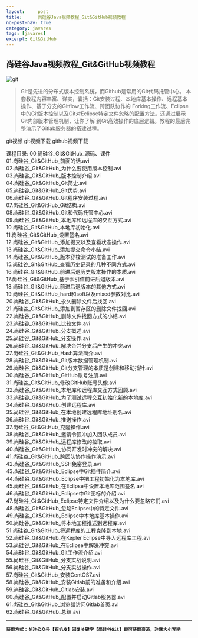 ```yaml
---
layout:     post
title:      尚硅谷Java视频教程_Git&GitHub视频教程
no-post-nav: true
category: javares
tags: [javares]
excerpt: Git&GitHub
---
```



## 尚硅谷Java视频教程_Git&GitHub视频教程
![git](https://upload-images.jianshu.io/upload_images/12555954-ebc9ad5927aa63ab.jpg?imageMogr2/auto-orient/strip%7CimageView2/2/w/1240)
> Git是先进的分布式版本控制系统，而Github是常用的Git代码托管中心。
本套教程内容丰富、详实，囊括：Git安装过程、本地库基本操作、远程基本操作、基于分支的Gitflow工作流、跨团队协作的 Forking工作流、Eclipse中的Git版本控制以及Git对Eclipse特定文件忽略的配置方法。还通过展示Git内部版本管理机制，让你了解 到Git高效操作的底层逻辑。教程的最后完整演示了Gitlab服务器的搭建过程。

git视频 git视频下载 github视频下载

课程目录:
00.尚硅谷_Git&GitHub_源码、课件 <br/>
01.尚硅谷_Git&GitHub_前面的话.avi <br/>
02.尚硅谷_Git&GitHub_为什么要使用版本控制.avi <br/>
03.尚硅谷_Git&GitHub_版本控制介绍.avi <br/>
04.尚硅谷_Git&GitHub_Git简史.avi <br/>
05.尚硅谷_Git&GitHub_Git优势.avi <br/>
06.尚硅谷_Git&GitHub_Git程序安装过程.avi <br/>
07.尚硅谷_Git&GitHub_Git结构.avi <br/>
08.尚硅谷_Git&GitHub_Git和代码托管中心.avi <br/>
09.尚硅谷_Git&GitHub_本地库和远程库的交互方式.avi <br/>
10.尚硅谷_Git&GitHub_本地库初始化.avi <br/>
11.尚硅谷_Git&GitHub_设置签名.avi <br/>
12.尚硅谷_Git&GitHub_添加提交以及查看状态操作.avi <br/>
13.尚硅谷_Git&GitHub_添加提交命令小结.avi <br/>
14.尚硅谷_Git&GitHub_版本穿梭测试的准备工作.avi <br/>
15.尚硅谷_Git&GitHub_查看历史记录的几种不同方式.avi <br/>
16.尚硅谷_Git&GitHub_前进后退历史版本操作的本质.avi <br/>
17.尚硅谷_Git&GitHub_基于索引值前进后退版本.avi <br/>
18.尚硅谷_Git&GitHub_前进后退版本的其他方式.avi <br/>
19.尚硅谷_Git&GitHub_hard和soft以及mixed参数对比.avi <br/>
20.尚硅谷_Git&GitHub_永久删除文件后找回.avi <br/>
21.尚硅谷_Git&GitHub_添加到暂存区的删除文件找回.avi <br/>
22.尚硅谷_Git&GitHub_删除文件找回方式的小结.avi <br/>
23.尚硅谷_Git&GitHub_比较文件.avi<br/>
24.尚硅谷_Git&GitHub_分支概述.avi<br/>
25.尚硅谷_Git&GitHub_分支操作.avi<br/>
26.尚硅谷_Git&GitHub_解决合并分支后产生的冲突.avi <br/>
27.尚硅谷_Git&GitHub_Hash算法简介.avi <br/>
28.尚硅谷_Git&GitHub_Git版本数据管理机制.avi <br/>
29.尚硅谷_Git&GitHub_Git分支管理的本质是创建和移动指针.avi <br/>
30.尚硅谷_Git&GitHub_GitHub账号注册.avi <br/>
31.尚硅谷_Git&GitHub_修改GitHub账号头像.avi <br/>
32.尚硅谷_Git&GitHub_本地库和远程库交互方式回顾.avi <br/>
33.尚硅谷_Git&GitHub_为了测试远程交互初始化新的本地库.avi <br/>
34.尚硅谷_Git&GitHub_创建远程库.avi <br/>
35.尚硅谷_Git&GitHub_在本地创建远程库地址别名.avi <br/>
36.尚硅谷_Git&GitHub_推送操作.avi <br/>
37.尚硅谷_Git&GitHub_克隆操作.avi <br/>
38.尚硅谷_Git&GitHub_邀请令狐冲加入团队成员.avi <br/>
39.尚硅谷_Git&GitHub_远程库修改的拉取.avi <br/>
40.尚硅谷_Git&GitHub_协同开发时冲突的解决.avi <br/>
41.尚硅谷_Git&GitHub_跨团队协作操作演示.avi <br/>
42.尚硅谷_Git&GitHub_SSH免密登录.avi <br/>
43.尚硅谷_Git&GitHub_Eclipse中Git插件简介.avi <br/>
44.尚硅谷_Git&GitHub_Eclipse中把工程初始化为本地库.avi <br/>
45.尚硅谷_Git&GitHub_在Eclipse中设置本地库范围签名.avi <br/>
46.尚硅谷_Git&GitHub_Eclipse中Git图标的介绍.avi <br/>
47.尚硅谷_Git&GitHub_Eclipse特定文件介绍以及为什么要忽略它们.avi <br/>
48.尚硅谷_Git&GitHub_忽略Eclipse中的特定文件.avi <br/>
49.尚硅谷_Git&GitHub_Eclipse中本地库基本操作.avi <br/>
50.尚硅谷_Git&GitHub_将本地工程推送到远程库.avi <br/>
51.尚硅谷_Git&GitHub_将远程库的工程克隆到本地.avi <br/>
52.尚硅谷_Git&GitHub_在Kepler Eclipse中导入远程库工程.avi<br/>
53.尚硅谷_Git&GitHub_在Eclipse中解决冲突.avi <br/>
54.尚硅谷_Git&GitHub_Git工作流介绍.avi <br/>
55.尚硅谷_Git&GitHub_分支实战说明.avi <br/>
56.尚硅谷_Git&GitHub_分支实战操作.avi <br/>
57.尚硅谷_Git&GitHub_安装CentOS7.avi <br/>
58.尚硅谷_Git&GitHub_安装Gitlab前的准备和介绍.avi <br/>
59.尚硅谷_Git&GitHub_Gitlab安装.avi <br/>
60.尚硅谷_Git&GitHub_配置并启动Gitlab服务器.avi <br/>
61.尚硅谷_Git&GitHub_浏览器访问Gitlab首页.avi<br/>
62.尚硅谷_Git&GitHub_总结.avi<br/>


---
**`获取方式：关注公众号【石扒皮】回复关键字【尚硅谷Git】即可获取资源，注意大小写哟`**
